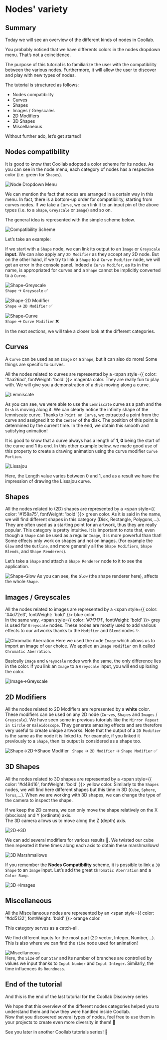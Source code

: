 # Nodes' variety

## Summary

Today we will see an overview of the different kinds of nodes in Coollab.

You probably noticed that we have differents colors in the nodes dropdown menu. That’s not a coincidence.

The purpose of this tutorial is to familiarize the user with the compatibility between the various nodes. Furthermore, it will allow the user to discover and play with new types of nodes.

The tutorial is structured as follows: 

- Nodes compatibility
- Curves
- Shapes
- Images / Greyscales
- 2D Modifiers
- 3D Shapes
- Miscellaneous

Without further ado, let’s get started!

## Nodes compatibility

It is good to know that Coollab adopted a color scheme for its nodes. As you can see in the node menu, each category of nodes has a respective color (i.e. green for `Shapes`).

![Node Dropdown Menu](img/Tuto-Interface/NodeDropdownMenu.png)

We can mention the fact that nodes are arranged in a certain way in this menu. In fact, there is a bottom-up order for compatibility, starting from curves nodes. If we take a `Curve`, we can link it to an input pin of the above types (i.e. to a `Shape`, `Greyscale` or `Image`) and so on.

The general idea is represented with the simple scheme below.

![Compatibility Scheme](img/Tuto-Nodes-Variety/CompatibilityScheme.png)

Let’s take an example: 

If we start with a `Shape` node, we can link its output to an `Image` or `Greyscale` **input**. We can also apply any `2D Modifier` as they accept any 2D node. But on the other hand, if we try to link a `Shape` to a `Curve Modifier` node, we will get an error in the console panel. Indeed a `Curve Modifer`, as its in the name, is appropriated for curves and a `Shape` cannot be implicitly converted to a `Curve`.

<div style={{ display: 'flex', justifyContent: 'center' }}>

![Shape-Greyscale](img/Tuto-Nodes-Variety/Shape-Greyscale.png)<br/>
`Shape` → `Greyscale` ✅

![Shape-2D Modifier](img/Tuto-Nodes-Variety/Shape-2DModifier.png)<br/>
`Shape` → `2D Modifier` ✅

![Shape-Curve](img/Tuto-Nodes-Variety/Shape-Curve.png)<br/>
`Shape` → `Curve Modifier` ❌
</div>
In the next sections, we will take a closer look at the different categories.

## Curves

A `Curve` can be used as an `Image` or a `Shape`, but it can also do more! Some things are specific to curves.

All the nodes related to curves are represented by a <span style={{ color: '#aa26ad', fontWeight: 'bold' }}> magenta </span> color. They are really fun to play with. We will give you a demonstration of a disk moving along a curve.

![Lemniscate](img/Tuto-Nodes-Variety/Lemniscate.gif)

As you can see, we were able to use the `Lemniscate` curve as a path and the `Disk` is moving along it. We can clearly notice the infinity shape of the lemniscate curve. Thanks to `Point on Curve`, we extracted a point from the curve and assigned it to the `Center` of the disk. The position of this point is determined by the current time. In the end, we obtain this smooth and satisfying animation!        

It is good to know that a curve always has a length of **1**, **0** being the start of the curve and **1** its end. In this other example below, we made good use of this property to create a drawing animation using the curve modifier `Curve Portion`.

![Lissajou](img/Tuto-Nodes-Variety/Lissajou.gif)

Here, the Length value varies between 0 and 1, and as a result we have the impression of drawing the Lissajou curve.

## Shapes

All the nodes related to (2D) shapes are represented by a <span style={{ color: '#158a75', fontWeight: 'bold' }}> green </span> color. As it is said in the name, we will find different shapes in this category (Disk, Rectangle, Polygons,…). They are often used as a starting point for an artwork, thus they are really popular. This category is pretty intuitive. It is important to note that, even though a `Shape` can be used as a regular `Image`, it is more powerful than that! Some effects only work on shapes and not on images. (For example the `Glow` and the `Outline`, and more generally all the `Shape Modifiers`, `Shape Blends`, and `Shape Renderers`).

Let’s take a `Shape` and attach a `Shape Renderer` node to it to see the application.

![Shape-Glow](img/Tuto-Nodes-Variety/Shape-Glow.png)
As you can see, the `Glow` (the shape renderer here), affects the whole `Shape`.

## Images / Greyscales

All the nodes related to images are represented by a <span style={{ color: '#4d72e3', fontWeight: 'bold' }}> blue </span> color.<br/> 
In the same way, <span style={{ color: '#7f7f7f', fontWeight: 'bold' }}> grey </span> is used for `Greyscale` nodes. These nodes are mostly used to add various effects to our artworks thanks to the `Modifier` and `Blend` nodes ✨.

![Chromatic Aberration](img/Tuto-Nodes-Variety/ChromaticAberration.png)
Here we used the node `Image` which allows us to import an image of our choice. We applied an `Image Modifier` on it called `Chromatic Aberration`.

Basically `Image` and `Greyscale` nodes work the same, the only difference lies in the color. If you link an `Image` to a `Greyscale` input, you will end up losing the color.

![Image->Greyscale](img/Tuto-Nodes-Variety/ImageGreyscale.gif)

## 2D Modifiers

All the nodes related to 2D Modifiers are represented by a **white** color. These modifiers can be used on any 2D node (`Curves`, `Shapes` and `Images` / `Greyscale`). We have seen some in previous tutorials like the `Mirror Repeat in Circle` or `Kaleidoscope`. They generate amazing effects and are therefore very useful to create unique artworks. Note that the output of a `2D Modifier` is the same as the node it is linked to. For example, if you linked it previously to a `Shape`, then its output is considered as a shape too.

![Shape->2D->Shaoe Modifier](img/Tuto-Nodes-Variety/Shape-2D-Shape-Modifier.png)
` Shape` → `2D Modifier` → `Shape Modifier` ✅

## 3D Shapes

All the nodes related to 3D shapes are represented by a <span style={{ color: '#d49416', fontWeight: 'bold' }}> yellow </span> color. Similarly to the `Shapes` nodes, we will find here different shapes but this time in 3D (`Cube`, `Sphere`, `Torus`,…). When we are working with 3D shapes, we can change the type of the camera to inspect the shape. 

If we keep the <span class="icon-camera"></span> 2D camera, we can only move the shape relatively on the X (abscissa) and Y (ordinate) axis.<br/>
The <span class="icon-video-camera"></span> 3D camera allows us to move along the Z (depth) axis.

![2D->3D](img/Tuto-Nodes-Variety/2D-3D.gif)

We can add several modifiers for various results 🧊. We twisted our cube then repeated it three times along each axis to obtain these marshmallows!

![3D Marshmallows](img/Tuto-Nodes-Variety/3D-Marshmallows.png)

If you remember the **Nodes Compatibility** scheme, it is possible to link a `3D Shape` to an `Image` input. Let’s add the great `Chromatic Aberration` and a `Color Ramp`.

![3D->Images](img/Tuto-Nodes-Variety/3D-Images.png)

## Miscellaneous

All the Miscellaneous nodes are represented by an <span style={{ color: '#dd5132', fontWeight: 'bold' }}> orange </span> color.

This category serves as a catch-all. 

We find different inputs for the most part (2D vector, Integer, Number,…). This is also where we can find the `Time` node used for animation!

![Miscellaneous](img/Tuto-Nodes-Variety/Miscellaneous.gif)<br/>
Here, the `Size` of our `Star` and its number of branches are controlled by values we input thanks to `Input Number` and `Input Integer`. Similarly, the time influences its `Roundness`.

## End of the tutorial

And this is the end of the last tutorial for the Coollab Discovery series

We hope that this overview of the different nodes categories helped you to understand them and how they were handled inside Coollab.<br/>
Now that you discovered several types of nodes, feel free to use them in your projects to create even more diversity in them! 🌟<br/>

See you later in another Coollab tutorials series! 👀



